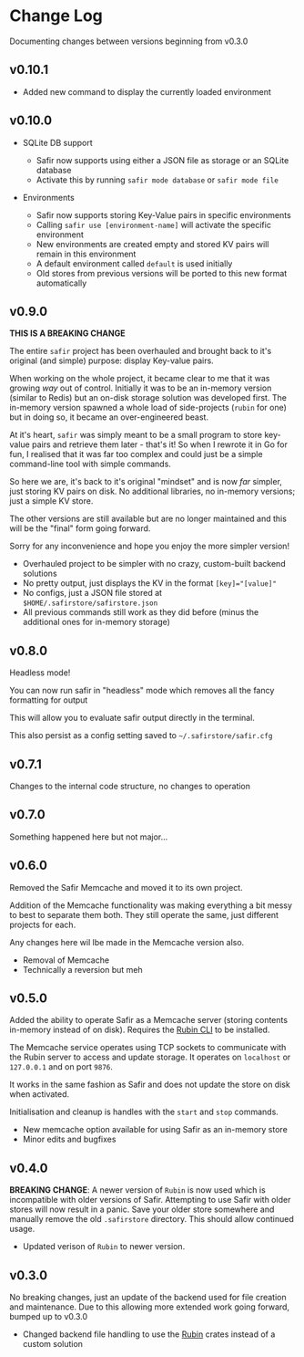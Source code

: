 # Change Log

Documenting changes between versions beginning from v0.3.0

## v0.10.1

* Added new command to display the currently loaded environment

## v0.10.0

* SQLite DB support
    * Safir now supports using either a JSON file as storage or an SQLite database
    * Activate this by running `safir mode database` or `safir mode file`

* Environments
    * Safir now supports storing Key-Value pairs in specific environments
    * Calling `safir use [environment-name]` will activate the specific environment
    * New environments are created empty and stored KV pairs will remain in this environment
    * A default environment called `default` is used initially
    * Old stores from previous versions will be ported to this new format automatically

## v0.9.0

**THIS IS A BREAKING CHANGE**

The entire `safir` project has been overhauled and brought back to it's original (and simple) purpose: display Key-value pairs.

When working on the whole project, it became clear to me that it was growing _way_ out of control.
Initially it was to be an in-memory version (similar to Redis) but an on-disk storage solution was developed first.
The in-memory version spawned a whole load of side-projects (`rubin` for one) but in doing so, it became an over-engineered beast.

At it's heart, `safir` was simply meant to be a small program to store key-value pairs and retrieve them later - that's it!
So when I rewrote it in Go for fun, I realised that it was far too complex and could just be a simple command-line tool with simple commands.

So here we are, it's back to it's original "mindset" and is now _far_ simpler, just storing KV pairs on disk.
No additional libraries, no in-memory versions; just a simple KV store.

The other versions are still available but are no longer maintained and this will be the "final" form going forward.

Sorry for any inconvenience and hope you enjoy the more simpler version!

* Overhauled project to be simpler with no crazy, custom-built backend solutions
* No pretty output, just displays the KV in the format `[key]="[value]"`
* No configs, just a JSON file stored at `$HOME/.safirstore/safirstore.json`
* All previous commands still work as they did before (minus the additional ones for in-memory storage)

## v0.8.0

Headless mode!

You can now run safir in "headless" mode which removes all the fancy formatting for output

This will allow you to evaluate safir output directly in the terminal.

This also persist as a config setting saved to `~/.safirstore/safir.cfg`

## v0.7.1

Changes to the internal code structure, no changes to operation

## v0.7.0

Something happened here but not major...

## v0.6.0

Removed the Safir Memcache and moved it to its own project.

Addition of the Memcache functionality was making everything a bit messy to best to separate them both.
They still operate the same, just different projects for each.

Any changes here wil lbe made in the Memcache version also.

* Removal of Memcache
* Technically a reversion but meh

## v0.5.0

Added the ability to operate Safir as a Memcache server (storing contents in-memory instead of on disk).
Requires the [Rubin CLI](https://crates.io/crates/rubin-cli) to be installed.

The Memcache service operates using TCP sockets to communicate with the Rubin server to access and update storage.
It operates on `localhost` or  `127.0.0.1` and on port `9876`.

It works in the same fashion as Safir and does not update the store on disk when activated.

Initialisation and cleanup is handles with the `start` and `stop` commands.

* New memcache option available for using Safir as an in-memory store
* Minor edits and bugfixes

## v0.4.0

**BREAKING CHANGE**: A newer version of `Rubin` is now used which is incompatible with older versions of Safir.
Attempting to use Safir with older stores will now result in a panic.
Save your older store somewhere and manually remove the old `.safirstore` directory.
This should allow continued usage.

* Updated verison of `Rubin` to newer version.

## v0.3.0

No breaking changes, just an update of the backend used for file creation and maintenance.
Due to this allowing more extended work going forward, bumped up to v0.3.0

* Changed backend file handling to use the [Rubin](https://crates.io/crates/rubin) crates instead of a custom solution

